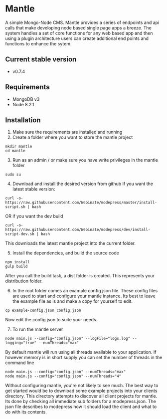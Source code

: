 # Mantle
A simple Mongo-Node CMS. Mantle provides a series of endpoints and api calls
that make developing node based single page apps a breeze. The system handles
a set of core functions for any web based app and then using a plugin architecture
users can create additional end points and functions to enhance the sytem.

## Current stable version
* v0.7.4

## Requirements
* MongoDB v3
* Node 8.2.1

## Installation
1) Make sure the requirements are installed and running
2) Create a folder where you want to store the mantle project

```
mkdir mantle
cd mantle
```

3) Run as an admin / or make sure you have write privileges in the mantle folder
```
sudo su
```

4) Download and install the desired version from github
If you want the latest stable version:

```
curl -o- https://raw.githubusercontent.com/Webinate/modepress/master/install-script.sh | bash
```

OR if you want the dev build

```
curl -o- https://raw.githubusercontent.com/Webinate/modepress/dev/install-script-dev.sh | bash
```

This downloads the latest mantle project into the current folder.

5) Install the dependencies, and build the source code

```
npm install
gulp build
```

After you call the build task, a dist folder is created. This represents your distribution folder.

6) In the root folder comes an example config json file. These config files are used to start and configure your mantle instance.
Its best to leave the example file as is and make a copy for yourself to edit.

```
cp example-config.json config.json
```

Now edit the config.json to suite your needs.

7) To run the mantle server

```
node main.js --config="config.json" --logFile="logs.log" --logging="true" --numThreads="max"
```

By default mantle will run using all threads available to your application. If however memory is in short supply you can set the number of threads in the command line

```
node main.js --config="config.json" --numThreads="max"
node main.js --config="config.json" --numThreads="4"
```

Without configuring mantle, you're not likely to see much. The best way to get started would be
to download some example projects into your clients directory. This directory attempts to discover
all client projects for mantle. Its done by checking all immediate sub folders for a modepress.json.
The json file describes to modepress how it should load the client and what to do with its contents.